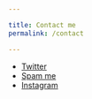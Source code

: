 ```yaml
---

title: Contact me
permalink: /contact

---
```


* [Twitter](http://twitter.com/kaitlincough)
* [Spam me](mailto:kc3053@columbia.edu)
* [Instagram](http://instagram.com/kaitlin.cough)